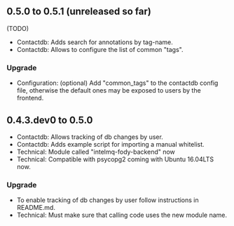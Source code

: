 ## 0.5.0 to 0.5.1 (unreleased so far)

 (TODO)
 * Contactdb: Adds search for annotations by tag-name.
 * Contactdb: Allows to configure the list of common "tags".

### Upgrade
 * Configuration: (optional) Add "common\_tags" to the contactdb config file,
     otherwise the default ones may be exposed to users by the frontend.

## 0.4.3.dev0 to 0.5.0
 * Contactdb: Allows tracking of db changes by user.
 * Contactdb: Adds example script for importing a manual whitelist.
 * Technical: Module called "intelmq-fody-backend" now
 * Technical: Compatible with psycopg2 coming with Ubuntu 16.04LTS now.

### Upgrade
 * To enable tracking of db changes by user follow instructions in README.md.
 * Technical: Must make sure that calling code uses the new module name.
